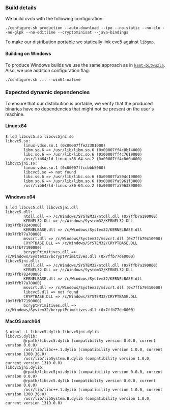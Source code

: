 ### Build details

We build cvc5 with the following configuration:
```shell
./configure.sh production --auto-download --ipo --no-static --no-cln --no-glpk --no-editline --cryptominisat --java-bindings
```
To make our distribution portable we statically link cvc5 against `libgmp`.

#### Building on Windows
To produce Windows builds we use the same approach as in [`ksmt-bitwuzla`](../../ksmt-bitwuzla/dist/build.md).
Also, we use addition configuration flag:
```shell
./configure.sh ... --win64-native
```

### Expected dynamic dependencies
To ensure that our distribution is portable, we verify that the produced binaries have no dependencies that might not be present on the user's machine.

#### Linux x64
```shell
$ ldd libcvc5.so libcvc5jni.so 
libcvc5.so:
        linux-vdso.so.1 (0x00007ffe22381000)
        libm.so.6 => /usr/lib/libm.so.6 (0x00007ff4c8bf4000)
        libc.so.6 => /usr/lib/libc.so.6 (0x00007ff4c7619000)
        /usr/lib64/ld-linux-x86-64.so.2 (0x00007ff4c8d0a000)
libcvc5jni.so:
        linux-vdso.so.1 (0x00007ffccbbb5000)
        libcvc5.so => not found
        libc.so.6 => /usr/lib/libc.so.6 (0x00007fa594c19000)
        libm.so.6 => /usr/lib/libm.so.6 (0x00007fa5961f3000)
        /usr/lib64/ld-linux-x86-64.so.2 (0x00007fa596389000)
```
#### Windows x64
```shell
$ ldd libcvc5.dll libcvc5jni.dll
libcvc5.dll:
        ntdll.dll => /c/Windows/SYSTEM32/ntdll.dll (0x7ffb7a190000)
        KERNEL32.DLL => /c/Windows/System32/KERNEL32.DLL (0x7ffb78240000)
        KERNELBASE.dll => /c/Windows/System32/KERNELBASE.dll (0x7ffb77a70000)
        msvcrt.dll => /c/Windows/System32/msvcrt.dll (0x7ffb79410000)
        CRYPTBASE.DLL => /c/Windows/SYSTEM32/CRYPTBASE.DLL (0x7ffb77190000)
        bcryptPrimitives.dll => /c/Windows/System32/bcryptPrimitives.dll (0x7ffb77de0000)
libcvc5jni.dll:
        ntdll.dll => /c/Windows/SYSTEM32/ntdll.dll (0x7ffb7a190000)
        KERNEL32.DLL => /c/Windows/System32/KERNEL32.DLL (0x7ffb78240000)
        KERNELBASE.dll => /c/Windows/System32/KERNELBASE.dll (0x7ffb77a70000)
        msvcrt.dll => /c/Windows/System32/msvcrt.dll (0x7ffb79410000)
        libcvc5.dll => not found
        CRYPTBASE.DLL => /c/Windows/SYSTEM32/CRYPTBASE.DLL (0x7ffb77190000)
        bcryptPrimitives.dll => /c/Windows/System32/bcryptPrimitives.dll (0x7ffb77de0000)
```
#### MacOS aarch64
```shell
$ otool -L libcvc5.dylib libcvc5jni.dylib 
libcvc5.dylib:
        @rpath/libcvc5.dylib (compatibility version 0.0.0, current version 0.0.0)
        /usr/lib/libc++.1.dylib (compatibility version 1.0.0, current version 1300.36.0)
        /usr/lib/libSystem.B.dylib (compatibility version 1.0.0, current version 1319.0.0)
libcvc5jni.dylib:
        @rpath/libcvc5jni.dylib (compatibility version 0.0.0, current version 0.0.0)
        @rpath/libcvc5.dylib (compatibility version 0.0.0, current version 0.0.0)
        /usr/lib/libc++.1.dylib (compatibility version 1.0.0, current version 1300.36.0)
        /usr/lib/libSystem.B.dylib (compatibility version 1.0.0, current version 1319.0.0)
```
